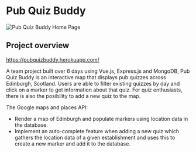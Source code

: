 # Pub Quiz Buddy

![Pub Quiz Buddy Home Page](https://imgur.com/TVuhCEB.png)

## Project overview

https://pubquizbuddy.herokuapp.com/

A team project built over 6 days using Vue.js, Express.js and MongoDB, Pub Quiz Buddy is an interactive map that displays pub quizzes across Edinburgh, Scotland. Users are able to filter existing quizzes by day and click on a marker to get information about that quiz. For quiz enthusiasts, there is also the posibility to add a new quiz to the map.

The Google maps and places API: 
- Render a map of Edinburgh and populate markers using location data in the database. 
- Implement an auto-complete feature when adding a new quiz which gathers the location data of a given establishment and uses this to create a new marker and add it to the database.
